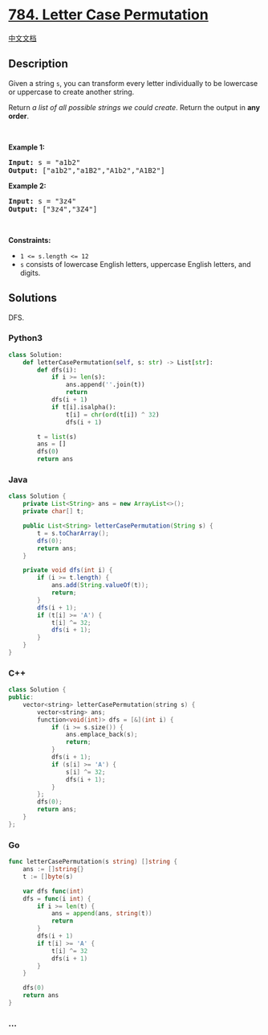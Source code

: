 # [784. Letter Case Permutation](https://leetcode.com/problems/letter-case-permutation)

[中文文档](/solution/0700-0799/0784.Letter%20Case%20Permutation/README.md)

## Description

<p>Given a string <code>s</code>, you&nbsp;can transform every letter individually to be lowercase or uppercase to create another string.</p>

<p>Return <em>a list of all possible strings we could create</em>. Return the output in <strong>any order</strong>.</p>

<p>&nbsp;</p>
<p><strong class="example">Example 1:</strong></p>

<pre>
<strong>Input:</strong> s = &quot;a1b2&quot;
<strong>Output:</strong> [&quot;a1b2&quot;,&quot;a1B2&quot;,&quot;A1b2&quot;,&quot;A1B2&quot;]
</pre>

<p><strong class="example">Example 2:</strong></p>

<pre>
<strong>Input:</strong> s = &quot;3z4&quot;
<strong>Output:</strong> [&quot;3z4&quot;,&quot;3Z4&quot;]
</pre>

<p>&nbsp;</p>
<p><strong>Constraints:</strong></p>

<ul>
	<li><code>1 &lt;= s.length &lt;= 12</code></li>
	<li><code>s</code> consists of lowercase English letters, uppercase English letters, and digits.</li>
</ul>

## Solutions

DFS.

<!-- tabs:start -->

### **Python3**

```python
class Solution:
    def letterCasePermutation(self, s: str) -> List[str]:
        def dfs(i):
            if i >= len(s):
                ans.append(''.join(t))
                return
            dfs(i + 1)
            if t[i].isalpha():
                t[i] = chr(ord(t[i]) ^ 32)
                dfs(i + 1)

        t = list(s)
        ans = []
        dfs(0)
        return ans
```

### **Java**

```java
class Solution {
    private List<String> ans = new ArrayList<>();
    private char[] t;

    public List<String> letterCasePermutation(String s) {
        t = s.toCharArray();
        dfs(0);
        return ans;
    }

    private void dfs(int i) {
        if (i >= t.length) {
            ans.add(String.valueOf(t));
            return;
        }
        dfs(i + 1);
        if (t[i] >= 'A') {
            t[i] ^= 32;
            dfs(i + 1);
        }
    }
}
```

### **C++**

```cpp
class Solution {
public:
    vector<string> letterCasePermutation(string s) {
        vector<string> ans;
        function<void(int)> dfs = [&](int i) {
            if (i >= s.size()) {
                ans.emplace_back(s);
                return;
            }
            dfs(i + 1);
            if (s[i] >= 'A') {
                s[i] ^= 32;
                dfs(i + 1);
            }
        };
        dfs(0);
        return ans;
    }
};
```

### **Go**

```go
func letterCasePermutation(s string) []string {
	ans := []string{}
	t := []byte(s)

	var dfs func(int)
	dfs = func(i int) {
		if i >= len(t) {
			ans = append(ans, string(t))
			return
		}
		dfs(i + 1)
		if t[i] >= 'A' {
			t[i] ^= 32
			dfs(i + 1)
		}
	}

	dfs(0)
	return ans
}
```

### **...**

```

```

<!-- tabs:end -->
